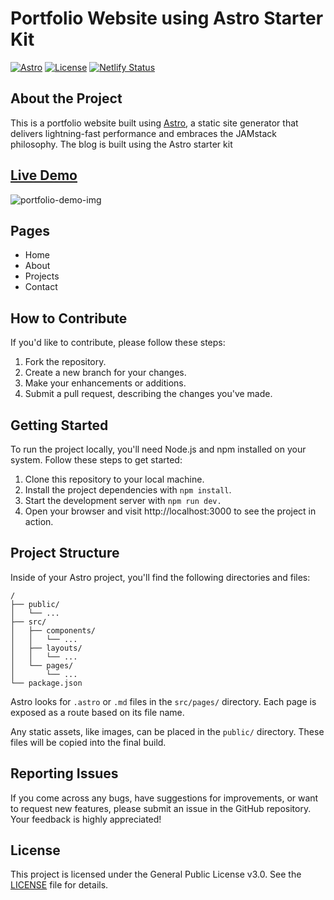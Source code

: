 # Portfolio Website using Astro Starter Kit

[![Astro](https://img.shields.io/badge/built%20with-astro-blueviolet)](https://astro.build/)
[![License](https://img.shields.io/badge/license-GPLv3-blue)](LICENSE)
[![Netlify Status](https://api.netlify.com/api/v1/badges/d865a500-5fd3-4be4-a3c1-12a85cc65713/deploy-status)](https://app.netlify.com/sites/stekatag-portfolio/deploys)

## About the Project

This is a portfolio website built using [Astro](https://astro.build/), a static site generator that delivers lightning-fast performance and embraces the JAMstack philosophy. The blog is built using the Astro starter kit

## [Live Demo](https://sgogov.dev/)

![portfolio-demo-img](public/demo-img.jpg)

## Pages

- Home
- About
- Projects
- Contact

## How to Contribute

If you'd like to contribute, please follow these steps:

1. Fork the repository.
2. Create a new branch for your changes.
3. Make your enhancements or additions.
4. Submit a pull request, describing the changes you've made.

## Getting Started

To run the project locally, you'll need Node.js and npm installed on your system. Follow these steps to get started:

1. Clone this repository to your local machine.
2. Install the project dependencies with `npm install`.
3. Start the development server with `npm run dev.`
4. Open your browser and visit http://localhost:3000 to see the project in action.

## Project Structure

Inside of your Astro project, you'll find the following directories and files:

```text
/
├── public/
│   └── ...
├── src/
│   ├── components/
│   │   └── ...
│   ├── layouts/
│   │   └── ...
│   └── pages/
│       └── ...
└── package.json
```

Astro looks for `.astro` or `.md` files in the `src/pages/` directory. Each page is exposed as a route based on its file name.

Any static assets, like images, can be placed in the `public/` directory. These files will be copied into the final build.

## Reporting Issues

If you come across any bugs, have suggestions for improvements, or want to request new features, please submit an issue in the GitHub repository. Your feedback is highly appreciated!

## License

This project is licensed under the General Public License v3.0. See the [LICENSE](LICENSE) file for details.
